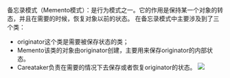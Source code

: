  备忘录模式（Memento模式）：是行为模式之一。它的作用是保持某一个对象的转态，并且在需要的时候，恢复对象以前的状态。
 在备忘录模式中主要涉及到了三个类：
 - originator这个类是需要被保存状态的类；
 - Memento该类的对象由originator创建，主要用来保存originator的内部状态。
 - Careataker负责在需要的情况下去保存或者恢复originator的状态。
 ![](http://www.plantuml.com/plantuml/png/lP6_JiOm3CJtF8NrJUM3zWMGK14pYA4xYbehYiWVbBWigEzEt9gs4GCRK-NxdQsxjC-a4ytUgS6IGxWyeyT0yQBKaqv8-XqJjEq3iEw7g5unvHYWwmvfT3fds83wKj12fcI30VyMjCTxLcoWCcfJfbknDk9YpntpGcyOYswGNWfgMEDz5XwDp9_HJf35SJfKGNQV3qlWAum9DQ6CzS4VKRvmFUX7ie46jY_IMKobzA_ETUNDIV5VEfyJxZznpRYNMiFmsiwRcibxYMIG_doiQdTHFOPfzkuR)
